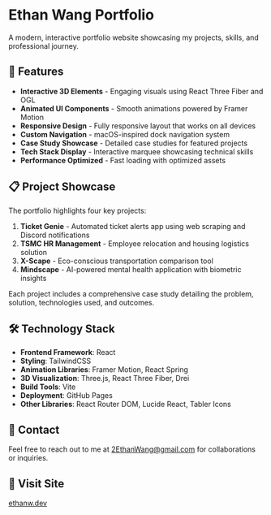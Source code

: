 # Ethan Wang Portfolio

A modern, interactive portfolio website showcasing my projects, skills, and professional journey.

## 🌟 Features

-   **Interactive 3D Elements** - Engaging visuals using React Three Fiber and OGL
-   **Animated UI Components** - Smooth animations powered by Framer Motion
-   **Responsive Design** - Fully responsive layout that works on all devices
-   **Custom Navigation** - macOS-inspired dock navigation system
-   **Case Study Showcase** - Detailed case studies for featured projects
-   **Tech Stack Display** - Interactive marquee showcasing technical skills
-   **Performance Optimized** - Fast loading with optimized assets

## 📋 Project Showcase

The portfolio highlights four key projects:

1. **Ticket Genie** - Automated ticket alerts app using web scraping and Discord notifications
2. **TSMC HR Management** - Employee relocation and housing logistics solution
3. **X-Scape** - Eco-conscious transportation comparison tool
4. **Mindscape** - AI-powered mental health application with biometric insights

Each project includes a comprehensive case study detailing the problem, solution, technologies used, and outcomes.

## 🛠️ Technology Stack

-   **Frontend Framework**: React
-   **Styling**: TailwindCSS
-   **Animation Libraries**: Framer Motion, React Spring
-   **3D Visualization**: Three.js, React Three Fiber, Drei
-   **Build Tools**: Vite
-   **Deployment**: GitHub Pages
-   **Other Libraries**: React Router DOM, Lucide React, Tabler Icons

## 📱 Contact

Feel free to reach out to me at 2EthanWang@gmail.com for collaborations or inquiries.

## 🔗 Visit Site

[ethanw.dev](https://ethanw.dev)
